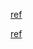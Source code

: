 ---
---

[ref](https://www.nginx.com/resources/wiki/start/topics/tutorials/config_pitfalls/)


[ref](http://nginx.org/en/docs/http/ngx_http_core_module.html)
